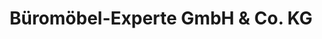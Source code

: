 ---
title: "Büromöbel-Experte GmbH & Co. KG"
url: /dresden/bueromoebel-experte-gmbh-und-co-kg/
shop: Möbel
---